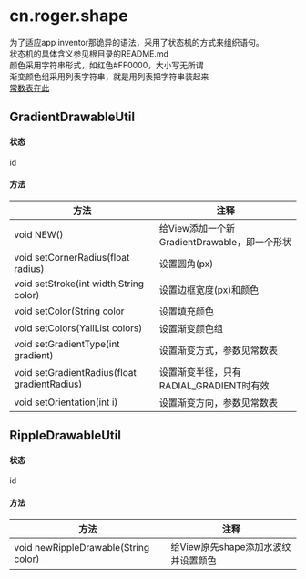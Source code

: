 cn.roger.shape
========

为了适应app inventor那诡异的语法，采用了状态机的方式来组织语句。<br>
状态机的具体含义参见根目录的README.md<br>
颜色采用字符串形式，如红色#FF0000，大小写无所谓<br>
渐变颜色组采用列表字符串，就是用列表把字符串装起来<br>
[常数表在此](https://www.showdoc.cc/web/#/133680866739480)<br>

## GradientDrawableUtil
#### 状态
id
#### 方法
方法|注释
-|-
void NEW()|给View添加一个新GradientDrawable，即一个形状
void setCornerRadius(float radius)|设置圆角(px)
void setStroke(int width,String color)|设置边框宽度(px)和颜色
void setColor(String color|设置填充颜色
void setColors(YailList colors)|设置渐变颜色组
void setGradientType(int gradient)|设置渐变方式，参数见常数表
void setGradientRadius(float gradientRadius)|设置渐变半径，只有RADIAL_GRADIENT时有效
void setOrientation(int i)|设置渐变方向，参数见常数表
## RippleDrawableUtil
#### 状态
id
#### 方法
方法|注释
-|-
void newRippleDrawable(String color)|给View原先shape添加水波纹并设置颜色
